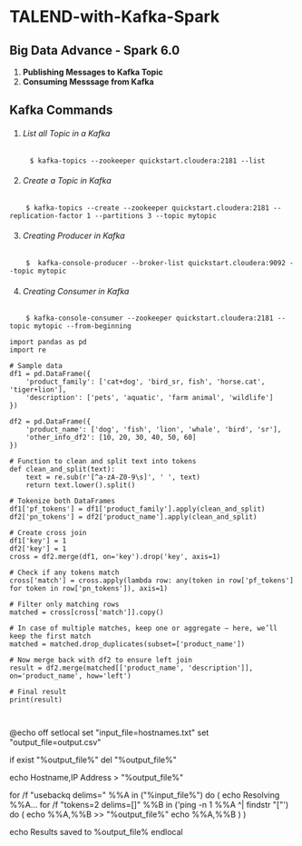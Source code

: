 # TALEND-with-Kafka-Spark

## Big Data Advance - Spark 6.0 ##

1. **Publishing Messages to Kafka Topic**
2. **Consuming Messsage from Kafka**


## Kafka Commands ##

1.  ###### List all Topic in a Kafka ######
```
	 $ kafka-topics --zookeeper quickstart.cloudera:2181 --list 
```
	
2. ###### Create a Topic in Kafka ######
```
	$ kafka-topics --create --zookeeper quickstart.cloudera:2181 --replication-factor 1 --partitions 3 --topic mytopic
```
3.  ###### Creating Producer in Kafka ######
```
	$  kafka-console-producer --broker-list quickstart.cloudera:9092 --topic mytopic
```
4. ###### Creating Consumer in Kafka ######
```
	$ kafka-console-consumer --zookeeper quickstart.cloudera:2181 --topic mytopic --from-beginning
```
```
import pandas as pd
import re

# Sample data
df1 = pd.DataFrame({
    'product_family': ['cat+dog', 'bird_sr, fish', 'horse.cat', 'tiger+lion'],
    'description': ['pets', 'aquatic', 'farm animal', 'wildlife']
})

df2 = pd.DataFrame({
    'product_name': ['dog', 'fish', 'lion', 'whale', 'bird', 'sr'],
    'other_info_df2': [10, 20, 30, 40, 50, 60]
})

# Function to clean and split text into tokens
def clean_and_split(text):
    text = re.sub(r'[^a-zA-Z0-9\s]', ' ', text)
    return text.lower().split()

# Tokenize both DataFrames
df1['pf_tokens'] = df1['product_family'].apply(clean_and_split)
df2['pn_tokens'] = df2['product_name'].apply(clean_and_split)

# Create cross join
df1['key'] = 1
df2['key'] = 1
cross = df2.merge(df1, on='key').drop('key', axis=1)

# Check if any tokens match
cross['match'] = cross.apply(lambda row: any(token in row['pf_tokens'] for token in row['pn_tokens']), axis=1)

# Filter only matching rows
matched = cross[cross['match']].copy()

# In case of multiple matches, keep one or aggregate — here, we’ll keep the first match
matched = matched.drop_duplicates(subset=['product_name'])

# Now merge back with df2 to ensure left join
result = df2.merge(matched[['product_name', 'description']], on='product_name', how='left')

# Final result
print(result)



```


@echo off
setlocal
set "input_file=hostnames.txt"
set "output_file=output.csv"

if exist "%output_file%" del "%output_file%"

echo Hostname,IP Address > "%output_file%"

for /f "usebackq delims=" %%A in ("%input_file%") do (
    echo Resolving %%A...
    for /f "tokens=2 delims=[]" %%B in ('ping -n 1 %%A ^| findstr "["') do (
        echo %%A,%%B >> "%output_file%"
        echo %%A,%%B
    )
)

echo Results saved to %output_file%
endlocal


